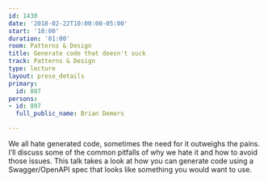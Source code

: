 ```yaml
---
id: 1430
date: '2018-02-22T10:00:00-05:00'
start: '10:00'
duration: '01:00'
room: Patterns & Design
title: Generate code that doesn't suck
track: Patterns & Design
type: lecture
layout: preso_details
primary:
  id: 807
persons:
- id: 807
  full_public_name: Brian Demers

---
```

We all hate generated code, sometimes the need for it outweighs the pains. I’ll discuss some of the common pitfalls of why we hate it and how to avoid those issues. This talk takes a look at how you can generate code using a Swagger/OpenAPI spec that looks like something you would want to use.